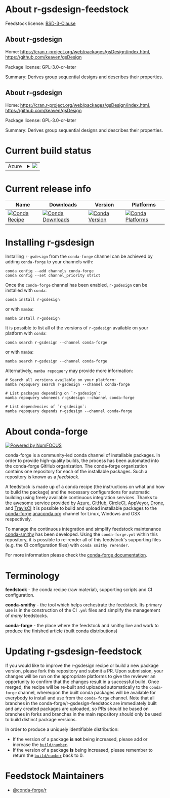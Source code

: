 About r-gsdesign-feedstock
==========================

Feedstock license: [BSD-3-Clause](https://github.com/conda-forge/r-gsdesign-feedstock/blob/main/LICENSE.txt)


About r-gsdesign
----------------

Home: https://cran.r-project.org/web/packages/gsDesign/index.html, https://github.com/keaven/gsDesign

Package license: GPL-3.0-or-later

Summary: Derives group sequential designs and describes their properties.

About r-gsdesign
----------------

Home: https://cran.r-project.org/web/packages/gsDesign/index.html, https://github.com/keaven/gsDesign

Package license: GPL-3.0-or-later

Summary: Derives group sequential designs and describes their properties.

Current build status
====================


<table>
    
  <tr>
    <td>Azure</td>
    <td>
      <details>
        <summary>
          <a href="https://dev.azure.com/conda-forge/feedstock-builds/_build/latest?definitionId=11992&branchName=main">
            <img src="https://dev.azure.com/conda-forge/feedstock-builds/_apis/build/status/r-gsdesign-feedstock?branchName=main">
          </a>
        </summary>
        <table>
          <thead><tr><th>Variant</th><th>Status</th></tr></thead>
          <tbody><tr>
              <td>linux_64_r_base4.4</td>
              <td>
                <a href="https://dev.azure.com/conda-forge/feedstock-builds/_build/latest?definitionId=11992&branchName=main">
                  <img src="https://dev.azure.com/conda-forge/feedstock-builds/_apis/build/status/r-gsdesign-feedstock?branchName=main&jobName=linux&configuration=linux%20linux_64_r_base4.4" alt="variant">
                </a>
              </td>
            </tr><tr>
              <td>linux_64_r_base4.5</td>
              <td>
                <a href="https://dev.azure.com/conda-forge/feedstock-builds/_build/latest?definitionId=11992&branchName=main">
                  <img src="https://dev.azure.com/conda-forge/feedstock-builds/_apis/build/status/r-gsdesign-feedstock?branchName=main&jobName=linux&configuration=linux%20linux_64_r_base4.5" alt="variant">
                </a>
              </td>
            </tr><tr>
              <td>osx_64_r_base4.4</td>
              <td>
                <a href="https://dev.azure.com/conda-forge/feedstock-builds/_build/latest?definitionId=11992&branchName=main">
                  <img src="https://dev.azure.com/conda-forge/feedstock-builds/_apis/build/status/r-gsdesign-feedstock?branchName=main&jobName=osx&configuration=osx%20osx_64_r_base4.4" alt="variant">
                </a>
              </td>
            </tr><tr>
              <td>osx_64_r_base4.5</td>
              <td>
                <a href="https://dev.azure.com/conda-forge/feedstock-builds/_build/latest?definitionId=11992&branchName=main">
                  <img src="https://dev.azure.com/conda-forge/feedstock-builds/_apis/build/status/r-gsdesign-feedstock?branchName=main&jobName=osx&configuration=osx%20osx_64_r_base4.5" alt="variant">
                </a>
              </td>
            </tr><tr>
              <td>win_64_r_base4.4</td>
              <td>
                <a href="https://dev.azure.com/conda-forge/feedstock-builds/_build/latest?definitionId=11992&branchName=main">
                  <img src="https://dev.azure.com/conda-forge/feedstock-builds/_apis/build/status/r-gsdesign-feedstock?branchName=main&jobName=win&configuration=win%20win_64_r_base4.4" alt="variant">
                </a>
              </td>
            </tr><tr>
              <td>win_64_r_base4.5</td>
              <td>
                <a href="https://dev.azure.com/conda-forge/feedstock-builds/_build/latest?definitionId=11992&branchName=main">
                  <img src="https://dev.azure.com/conda-forge/feedstock-builds/_apis/build/status/r-gsdesign-feedstock?branchName=main&jobName=win&configuration=win%20win_64_r_base4.5" alt="variant">
                </a>
              </td>
            </tr>
          </tbody>
        </table>
      </details>
    </td>
  </tr>
</table>

Current release info
====================

| Name | Downloads | Version | Platforms |
| --- | --- | --- | --- |
| [![Conda Recipe](https://img.shields.io/badge/recipe-r--gsdesign-green.svg)](https://anaconda.org/conda-forge/r-gsdesign) | [![Conda Downloads](https://img.shields.io/conda/dn/conda-forge/r-gsdesign.svg)](https://anaconda.org/conda-forge/r-gsdesign) | [![Conda Version](https://img.shields.io/conda/vn/conda-forge/r-gsdesign.svg)](https://anaconda.org/conda-forge/r-gsdesign) | [![Conda Platforms](https://img.shields.io/conda/pn/conda-forge/r-gsdesign.svg)](https://anaconda.org/conda-forge/r-gsdesign) |

Installing r-gsdesign
=====================

Installing `r-gsdesign` from the `conda-forge` channel can be achieved by adding `conda-forge` to your channels with:

```
conda config --add channels conda-forge
conda config --set channel_priority strict
```

Once the `conda-forge` channel has been enabled, `r-gsdesign` can be installed with `conda`:

```
conda install r-gsdesign
```

or with `mamba`:

```
mamba install r-gsdesign
```

It is possible to list all of the versions of `r-gsdesign` available on your platform with `conda`:

```
conda search r-gsdesign --channel conda-forge
```

or with `mamba`:

```
mamba search r-gsdesign --channel conda-forge
```

Alternatively, `mamba repoquery` may provide more information:

```
# Search all versions available on your platform:
mamba repoquery search r-gsdesign --channel conda-forge

# List packages depending on `r-gsdesign`:
mamba repoquery whoneeds r-gsdesign --channel conda-forge

# List dependencies of `r-gsdesign`:
mamba repoquery depends r-gsdesign --channel conda-forge
```


About conda-forge
=================

[![Powered by
NumFOCUS](https://img.shields.io/badge/powered%20by-NumFOCUS-orange.svg?style=flat&colorA=E1523D&colorB=007D8A)](https://numfocus.org)

conda-forge is a community-led conda channel of installable packages.
In order to provide high-quality builds, the process has been automated into the
conda-forge GitHub organization. The conda-forge organization contains one repository
for each of the installable packages. Such a repository is known as a *feedstock*.

A feedstock is made up of a conda recipe (the instructions on what and how to build
the package) and the necessary configurations for automatic building using freely
available continuous integration services. Thanks to the awesome service provided by
[Azure](https://azure.microsoft.com/en-us/services/devops/), [GitHub](https://github.com/),
[CircleCI](https://circleci.com/), [AppVeyor](https://www.appveyor.com/),
[Drone](https://cloud.drone.io/welcome), and [TravisCI](https://travis-ci.com/)
it is possible to build and upload installable packages to the
[conda-forge](https://anaconda.org/conda-forge) [anaconda.org](https://anaconda.org/)
channel for Linux, Windows and OSX respectively.

To manage the continuous integration and simplify feedstock maintenance
[conda-smithy](https://github.com/conda-forge/conda-smithy) has been developed.
Using the ``conda-forge.yml`` within this repository, it is possible to re-render all of
this feedstock's supporting files (e.g. the CI configuration files) with ``conda smithy rerender``.

For more information please check the [conda-forge documentation](https://conda-forge.org/docs/).

Terminology
===========

**feedstock** - the conda recipe (raw material), supporting scripts and CI configuration.

**conda-smithy** - the tool which helps orchestrate the feedstock.
                   Its primary use is in the construction of the CI ``.yml`` files
                   and simplify the management of *many* feedstocks.

**conda-forge** - the place where the feedstock and smithy live and work to
                  produce the finished article (built conda distributions)


Updating r-gsdesign-feedstock
=============================

If you would like to improve the r-gsdesign recipe or build a new
package version, please fork this repository and submit a PR. Upon submission,
your changes will be run on the appropriate platforms to give the reviewer an
opportunity to confirm that the changes result in a successful build. Once
merged, the recipe will be re-built and uploaded automatically to the
`conda-forge` channel, whereupon the built conda packages will be available for
everybody to install and use from the `conda-forge` channel.
Note that all branches in the conda-forge/r-gsdesign-feedstock are
immediately built and any created packages are uploaded, so PRs should be based
on branches in forks and branches in the main repository should only be used to
build distinct package versions.

In order to produce a uniquely identifiable distribution:
 * If the version of a package **is not** being increased, please add or increase
   the [``build/number``](https://docs.conda.io/projects/conda-build/en/latest/resources/define-metadata.html#build-number-and-string).
 * If the version of a package **is** being increased, please remember to return
   the [``build/number``](https://docs.conda.io/projects/conda-build/en/latest/resources/define-metadata.html#build-number-and-string)
   back to 0.

Feedstock Maintainers
=====================

* [@conda-forge/r](https://github.com/orgs/conda-forge/teams/r/)

